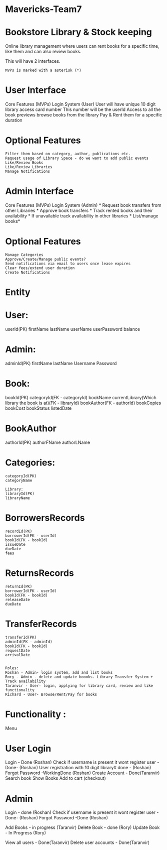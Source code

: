 # Mavericks-Team7
# Bookstore Library & Stock keeping

Online library management  where users can rent books for a specific time, like them and can also review books. 

This will have 2 interfaces.

    MVPs is marked with a asterisk (*)

# User Interface
Core Features (MVPs)
    Login System (User) 
    User will have unique 10 digit library access card number
    This number will be the userId
    Access to all the book previews
    browse books from the library
    Pay & Rent them for a specific duration
# Optional Features
    Filter them based on category, author, publications etc.
    Request usage of Library Space - do we want to add public events 
    Like/Review Books
    Like/Review Libraries
    Manage Notifications

# Admin Interface 
Core Features (MVPs)
    Login System (Admin) *
    Request book transfers from other Libraries *
    Approve book transfers *
    Track rented books and their availability *
    If unavailable track availability in other libraries *
    List/manage books*
# Optional Features
    Manage Categories
    Approve/Create/Manage public events?
    Send notifications via email to users once lease expires
    Clear fees/extend user duration
    Create Notifications

# Entity

# User:
userId(PK)
firstName
lastName
userName
userPassword
balance

# Admin:
adminId(PK)
firstName
lastName
Username
Password

# Book:
bookId(PK)
categoryId(FK - categoryId)
bookName
currentLibrary(Which library the book is at)(FK - libraryId)
bookAuthor(FK - authorId)
bookCopies
bookCost
bookStatus
listedDate

# BookAuthor
authorId(PK)
authorFName
authorLName

# Categories:
    categoryId(PK)
    categoryName

    Library:
    libraryId(PK)
    libraryName

# BorrowersRecords
    recordId(PK)
    borrowerId(FK - userId) 
    bookId(FK - bookId)
    issueDate
    dueDate
    fees

# ReturnsRecords
    returnId(PK)
    borrowerId(FK - userId)
    bookId(FK - bookId)
    releaseDate
    dueDate

# TransferRecords
    transferId(PK)
    adminId(FK - adminId)
    bookId(FK - bookId)
    requestDate
    arrivalDate
    
    
    Roles:
    Roshan - Admin- login system, add and list books
    Rory - Admin - delete and update boooks. Library Transfer System + Track availability
    Taranvir - User- login, applying for library card, review and like functionality
    Richard - User- Browse/Rent/Pay for books

# Functionality :

Menu


# User Login
Login - Done (Roshan)
Check if username is present it wont register user - Done- (Roshan)
User registration with 10 digit library# done - (Roshan)
Forgot Password -WorkingDone (Roshan)
Create Account - Done(Taranvir)
Search book
Show Books
Add to cart (checkout)


# Admin
 Login - done (Roshan)
Check if username is present it wont register user - Done- (Roshan)
Forgot Password -Done (Roshan)


Add Books - in progress (Taranvir)
Delete Book - done (Rory)
Update Book - In Progress (Rory)


View all users - Done(Taranvir)
Delete user accounts - Done(Taranvir)


